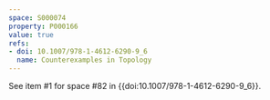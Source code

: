 ```yaml
---
space: S000074
property: P000166
value: true
refs:
- doi: 10.1007/978-1-4612-6290-9_6
  name: Counterexamples in Topology
---
```


See item #1 for space #82 in {{doi:10.1007/978-1-4612-6290-9_6}}.
